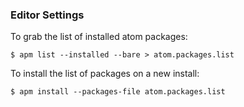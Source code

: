 ### Editor Settings

To grab the list of installed atom packages:

    $ apm list --installed --bare > atom.packages.list


To install the list of packages on a new install:

    $ apm install --packages-file atom.packages.list
